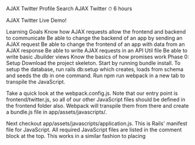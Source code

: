 
AJAX Twitter
Profile
Search
AJAX Twitter
⏱ 6 hours

AJAX Twitter
Live Demo!

Learning Goals
Know how AJAX requests allow the frontend and backend to communicate
Be able to change the backend of an app by sending an AJAX request
Be able to change the frontend of an app with data from an AJAX response
Be able to write AJAX requests in an API Util file
Be able to write basic Jbuilder views
Know the basics of how promises work
Phase 0: Setup
Download the project skeleton. Start by running bundle install. To setup the database, run rails db:setup which creates, loads from schema and seeds the db in one command. Run npm run webpack in a new tab to transpile the JavaScript.

Take a quick look at the webpack.config.js. Note that our entry point is frontend/twitter.js, so all of our other JavaScript files should be defined in the frontend folder also. Webpack will transpile them from there and create a bundle.js file in app/assets/javascripts/.

Next checkout app/assets/javascripts/application.js. This is Rails' manifest file for JavaScript. All required JavaScript files are listed in the comment block at the top. This works in a similar fashion to placing <script> tags in our HTML, except that Rails compiles them all into a single file for production. But unlike Webpack, Rails doesn't intelligently manage dependencies, so you still have to be extra careful about the load order.

It's currently only requiring jquery and jquery_ujs. After these, add require jquery.serializejson (for submitting forms) and require_tree . (to include any files in app/assets/javascripts, for instance, our bundle.js). These are all included through <script> tags. Now we shouldn't have to worry about compiling our JS files again because Webpack will do it for us as long as we remember to webpack (ie. run npm run webpack).

Before writing any code, run rails s and familiarize yourself with the skeleton!

Phase I: FollowToggle
We will write a FollowToggle class that turns a button into a toggle that will follow/unfollow a user.

First, let's modify the Rails view for the follow button to accommodate front-end manipulation. Look at app/views/follows/_form.html.erb. Notice that there are two branches of logic: the button will be a 'follow' button if the current user is not yet following the user, and an 'unfollow' button if they are. We want to replace the contents of this form with a single HTML element that gets updated via our front-end JavaScript.

Replace the entire partial with a single <button> element.
Give the button a class of follow-toggle.
We'll also need to let the button know the user-id and initial-follow-state ("followed" or "unfollowed") by storing these in data-* attributes. We can determine the initial-follow-state using the User#follows? method.
Leave the inner HTML of the button empty: the FollowToggle class will be responsible for setting this.
FollowToggle Class
NB: Each of your JavaScript classes for this project should be in a separate file in frontend/. Name the files in snake_case to match the casing of the rest of the Rails app.

Create a new file in frontend/ called follow_toggle.js.

Define the constructor for FollowToggle. In the constructor, extract the user-id and initial-follow-state data from el and save them as this.userId and this.followState for later use.

You might also find it convenient to store a jQuery wrapped el as an instance variable.
Set module.exports to your FollowToggle class to make it require-able.
Using this class, we can now build a FollowToggle instance for each follow-toggle button on the page.

NB: Though the follow state is stored in our database as a row (or lack thereof) in a join table, on the client side, we'll keep track of the follow state as a string. To do this we've bootstrapped the user's id and follow-state to the user-id and initial-follow-state data- attributes respectively. Later we'll add more states in addition to followed/unfollowed.

You'll probably want to start testing this out about now. But if you run Webpack at this point, nothing will get transpiled because twitter.js (the entry point) is empty, so let's fill it in.

Require your new FollowToggleclass at the top, and define a document ready callback below.
The callback should call your constructor once for each button.follow-toggle element.
You can use jQuery#each for this, but beware: the DOM element is the second callback argument; index comes first.
Once you're sure that your FollowToggle constructor is being called correctly, write a FollowToggle#render method.

The text should be "Follow!" if this.followState === "unfollowed",
The text should be "Unfollow!" if this.followState === "followed".
Call your #render method inside the constructor to initially set the inner HTML.

Next, write a FollowToggle#handleClick method. Install this click handler in the constructor. Your click handler should:

Prevent the default action.
Make a $.ajax request to POST /users/:id/follow if we are not following the user (check followState), else, it should make a DELETE request.
On success of the POST/DELETE, we should toggle the followState and re-render.
Hint: You probably want to set the dataType option for $.ajax. This way you can have jQuery automatically parse the response as JSON. Read the documentation here

The Accept header and respond_to
You may also be wondering what's going on with the respond_to inside the FollowsController. Well, when we make an HTTP request to a server, we can specify a value for the Accept header to ask for HTML, XML, JSON, text, etc. Until now, our controllers were serving HTML by default.

JQuery ajax (by default) sets the Accept header based on the dataType of the request. We can manually set the dataType to JSON. The controller can then react to this Accept header by using the respond_to method. If we do not specify a dataType, $.ajax will return the first respond_to type specified in the controller.

Check to make sure this works!

API Util
Let's refactor our AJAX calls into an api_util file. Your API util should export an object with the methods APIUtil#followUser(id) and APIUtil#unfollowUser(id)

const APIUtil = {
  followUser: id => {
    // ...
  },

  unfollowUser: id => {
    // ...
  }
};

module.exports = APIUtil;
Use a promise to chain a success callback onto your API call that changes the followState appropriately and re-renders.

Lastly, let's freeze-out the button so that people can't click it while the AJAX request is pending.

In handleClick set followState to following or unfollowing and call #render.
Update your #render method to set the disabled property if the followState is following or unfollowing;
Otherwise, make sure disabled is set to false. (Use jQuery's #prop method).
Check that everything works and call over your TA so that they can check your work!

Phase II: UsersSearch
Review app/controllers/users_controller.rb and app/views/users/search.html.erb. We want to create real-time user search. On every keypress as the user types in a username, we'll show the matching users for the current input.

UsersSearch Class
Replace the entire form with a nav with class users-search.
Add an input field for the user to type the name.
Nested in the nav.users-search, have a ul.users for displaying results.
Create a frontend/users_search.js file and define the UsersSearch class.
As with FollowToggle, build a UsersSearch for each nav.users-search in your entry file.
In the constructor, store jQuery wrapped versions of the el, its input and its ul on this.
Write an APIUtil#searchUsers(queryVal) to make a request to /users/search. You can send query parameters along with an $.ajax call through the data. Don't forget to set dataType!
Write a UsersSearch#handleInput handler. On each input event, call APIUtil.searchUsers, sending the input's val as the query parameter. Don't forget to chain a success callback!
Users Controller
Now, let's set up your controller to respond to AJAX requests with JSON. Because your controller will be handling both HTML and JSON requests, let's separate out each of those types of requests and respond to them separately. Put the following code into your controller to replace the line reading render :search:

respond_to do |format|
  format.html { render :search }
  format.json { render :search }
end
Jbuilder Teaser
We've told the controller to render the :search HTML view for requests that want HTML and to render the :search JSON view for requests that want JSON. But we don't yet have a search.json view! Let's make one. The file, in the /users/ folder, should be named search.json.jbuilder and should contain the following code:

json.array!(@users) do |user|
  json.(user, *User.column_names)
  json.followed(current_user.follows?(user))
end
NB: Take some time to learn a little bit about Jbuilder, a very useful gem that allow us to write Ruby that create JSON views. We'll learn about and use it much more next week. For now, just follow along!

The code above takes your @users instance variable and turns it into an array of JSON objects. Each object will have all of its information as well as followed, which will be either true or false depending on whether the current user is following this user.

Handling Success
When the AJAX call successfully returns a list of matching users, we want to display those results in the ul.users. Write a method UsersSearch#renderResults for your promise success handler. It should:

Empty out ul.users and iterate through the fetched array of users.
For each result, use jQuery to build an li containing an anchor tag linking to the user.
Use the jQuery append method to add each result to the ul.
Test your code: Check that you can now interactively search users.

Adding FollowToggle to Search Results
Last, we want to add follow toggle buttons for each of these results. When building the li tags for each user, build a button, too. You can create a FollowToggle instance for the button to setup the follow toggle.

NB: Inspect the JSON objects that you are getting from the server to see whether or not they are currently being followed.

You could make this work by setting data attributes on the button for user-id and initial-follow-state. In this context, that's kind of annoying. Instead, it is common to allow jQuery plugins to take options. I modified my FollowToggle like so:

class FollowToggle {
  constructor(el, options) {
    this.$el = $(el);
    this.userId = this.$el.data("user-id") || options.userId;
    this.followState =
      this.$el.data("initial-follow-state") || options.followState;
    // ...
  }
}
Style it!
Time to move our app styling into the 2010s. Let's make a few changes:

Change the default page font
Add headers for your app and the search results page
Style those buttons!
Phase III: TweetCompose
First, we're going to update our TweetsController to handle JSON requests, similarly to how we updated our UsersController before. If we've successfully created a tweet from a JSON request, then we should render that tweet back as JSON. We could render json: @tweet, but then we might not have all of the information we need. Add a respond_to block and put cases for format.html and format.json inside it. If the request matches format.json, call render :show so that we can structure our response to our application's needs.

Now, just as we did before, let's create a show view for our tweets. We're going to call a partial in this view; to that end, we'll put the following code in show.json.jbuilder:

json.partial!("tweets/tweet", tweet: @tweet)
Partials in Jbuilder work the same way they do in ERB - the partial file name starts with a _ and you pass in a piece of information for the partial to render using a hash. Let's create that partial right now at _tweet.json.jbuilder and put the following code into it:

json.(tweet, *Tweet.column_names)

json.user(tweet.user, *User.column_names)

json.mentions(tweet.mentions) do |mention|
  json.(mention, *Mention.column_names)
  json.user(mention.user, *User.column_names)
end
What this code is doing is collecting the tweet's information, the tweeter's information, and also information about each of that tweet's mentions.

TweetCompose Class
Open app/views/tweets/_form.html.erb and give the form a class tweet-compose.
Write a TweetCompose class that grabs this form and installs itself.
In the TweetCompose constructor, install a submit event handler.
Write a TweetCompose#submit method that uses serializeJSON to build JSON from the form contents and write an APIUtil#createTweet(data) function to submit the form.
As before, disable the form when the submit is made. You can't disable an entire form, so you'll have to disable all the inputs. To get all the inputs, use jQuery's :input pseudo-CSS selector. Make sure not to disable your inputs until after you've serialized the form contents, or their values will be ignored. :(

Write a TweetCompose#clearInput method to empty out all the inputs after a tweet is successfully created. Write a TweetCompose#handleSuccess method. This should call clearInput and re-enable the form.

In #handleSuccess, we also want to insert the created tweet into the list of all tweets. How does TweetCompose find the ul of tweets? We can set a data attribute on the form where the value is the selector that corresponds to the target ul. For example, if we give the target ul an id of #feed, we can give our form the following data attribute: data-tweets-ul="#feed". Our TweetCompose can pull out this data attribute and use the selector #feed to find the ul. This is better than hard coding #feed into the JS.

A successful AJAX post request for a tweet should return back the newly created tweet in JSON format. For simplicity, have TweetCompose call JSON.stringify on the created Tweet. Build an li with the JSON content, and stick it in the ul. We'll actually render this nicely in a later phase.

Maximum characters
Finally, let's add a counter that will show the number of characters remaining for a tweet (starting at 140). Add a strong tag with class .chars-left to the form. In the TweetCompose constructor, add an input event handler on the textarea. In it, update the strong tag with the number of characters remaining.

Style it!
Hide your label and use a placeholder attribute on your tweet form's textarea
Add some padding to your textarea
Center your form on the page and give it a fixed height and width
Call your TA over to check your work!

Phase IV: TweetCompose: Mentioned Users
The next part is to allow us to tag multiple users in a tweet. Right now we can select a single user to tag. Our killer feature will be to dynamically create more select tags so we can tag more users.

Adding mentions
Rather than have just one select tag visible all the time, we want to have no select tags to start. Instead, we want to show an "Add mention" link which will let us add multiple select tags to the page.

To do this, create a newUserSelect helper function to create a new select element with all of the users as options. You can get the users by "bootstrapping" them to the global window from our backend.

In application.html.erb, inside a <script> and in JavaScript, assign a json array of all of our users (you will have to render a partial) to window.users. This will give us access to window.users from our frontend code.

Now add a button below our textarea that will add a new select element. We can click it more than once to "mention" multiple users.

Test this out and make sure you can create new select tags by clicking the link.

Removing mentions
Next, we also want to be able to remove select tags. Say we clicked "add" accidentally and want to remove the select.

To do this, modify the script template by putting the select in a div.
Write an anchor tag inside with class remove-mentioned-user.
Give it a similar bogus href attribute.
In the TweetCompose constructor, listen for click events on a.remove-mentioned-user. You have to use event delegation here: why?
Write a TweetCompose#removeMentionedUser and use event.currentTarget to learn which remove anchor tag was clicked, and removed the parent div element. This removes both the anchor tag and the select, too.
Make sure it works!

Lastly, we want to update TweetCompose#clearInput to clear out all the selects after form submission succeeds.

Put all your select tags into a div with class .mentioned-users.
In #clearInput, grab this div and empty() it.
Style it!
You know the drill. Pretty up your mentions by adding some styles to it.

Phase V: Infinite Tweets
Right now we send all the tweets down when the user requests /feed. If there are many, many tweets in the feed, this will send a huge amount of data to the user. Moreover, the user is likely to be interested in only the most recent tweets.

User Model
Let's paginate the sending of tweets. To start, open up app/models/user.rb. Modify the #feed_tweets method to send only up to limit tweets. Also, modify it not to return any tweets created after max_created_at. Test this out in your Rails console before moving to the JavaScript portion.

Views
Next, let's begin modifying the app/views/feeds/show.html.erb template. You should have a ul#feed from phase III. Wrap that ul with a div with class infinite-tweets. You can empty out the contents of the ul#feed since we'll be adding the tweets inside dynamically with jQuery now. Also, write an anchor tag with class fetch-more; this link will be clicked to load more tweets.

Feeds Controller
As we did before, we're going to have to update our FeedsController to handle JSON requests. Replace the render :show line in FeedsController#show with the following code:

respond_to do |format|
  format.html { render :show }
  format.json { render :show }
end
Now, also in a repetition of our earlier process, let's build out the rest of our JSON API. We'll start by creating a feeds/show.json.jbuilder. We can reuse the tweet partial we already wrote by calling it in this show view:

json.array!(@feed_tweets) do |tweet|
  json.partial!("tweets/tweet", tweet: tweet)
end
InfiniteTweets Class
Begin writing an InfiniteTweets class.

Listen for clicks to fetch more;
Create an InfiniteTweets#fetchTweets method.
Create an APIUtil method to make requests to /feed
In #fetchTweets, call your APIUtil, and on resolution of the promise call an #insertTweets method.
For simplicity, for each tweet, just append <li> items with JSON.stringify(tweet) into the appropriate ul.
If you click the link twice, you'll fetch the same set of tweets twice. We need to send the max_created_at parameter.

In the InfiniteTweets constructor, initialize this.maxCreatedAt to null.
In the #fetchTweets method, if maxCreatedAt !== null, send it in the AJAX data parameter. (Notice the often confusing mix of Ruby and JS naming conventions).
When successfully fetching tweets, record this.max_created_at by looking at the created_at attribute of the last tweet fetched. This should ensure that each call to #fetchTweets fetches the next set of tweets, chronologically.
Once you've fetched all the tweets, you should remove the "Fetch more tweets" link and replace it with a message that there are no more tweets to fetch. You can tell there are no more tweets to fetch if < 20 tweets are returned.

Phase VI: jQuery Triggering
There is one last step. Your TweetCompose also tries to insert tweets into the feed. Should we copy over all the logic of InfiniteTweets into TweetCompose? That doesn't sound very DRY.

Instead of having TweetCompose insert HTML into the DOM, have it jQuery#trigger an insert-tweet event on your #feed ul. This is a custom event (not a pre-defined browser event) that you can use so that one module of code can signal another module. Here, this allows TweetCompose to remain agnostic of how a new tweet is inserted; by triggering the custom event, TweetCompose simply notifies InfiniteTweets to do the work of insertion.

Add a listener for insert-tweet in the InfiniteTweets class and have it fire an InfiniteTweets#insertTweet method.
When you trigger the event from the TweetCompose class, pass the newly created tweet's data along as well.
Common bug: You may also want insertTweet to update the lastCreatedAt instance variable. If you were to compose a tweet and not set lastCreatedAt, you'll fetch the same tweet again when you make an AJAX call to /feed.

Phase VII: Jbuilder Practice
Since we're going to be using Jbuilder often over the next few weeks, let's get some more practice with it today. Use its docs a guide.

Follows Show
Let's start by creating a simple view for our FollowsController to use. In both its create and destroy methods, the FollowsController calls render json: @follow. Replace that with render :show and write a show view in Jbuilder. This view should have the same effect as calling render json: @follow - all of the follow's information should get sent to the frontend.

Test your new view by creating and destroying Follows using your app. Does it still work?

Users Show
Next, we'll work on a show view for users. In a full Rails API backend, we might use this view when a user is created, destroyed, or shown, as well as whenever a user logs in or out. This view should be similar to the view we just wrote, with one crucial difference: we need to keep our users' private information from being sent over the internet. Write a users/show.json.jbuilder that only returns a user's username and id, keeping their password_digest and session_token safe on the server.

Test your new view by modifying your User#create method to render :show when it receives a JSON request. Does your view send back the correct information if you test it using Postman? After your test succeeds, change your controller code back.

Tweets Index
Finally, we'll write an index view for tweets. This view isn't strictly applicable to our current application, but it demonstrates a pattern that you will use in future full-stack applications, particularly when we start using Redux. We're going to return an object filled with tweets, each tweet keyed by its id. It will look like the following:

{
  "1": {
    "content": "Set world napping record",
    "user_id": 1
  },
  "2": {
    "content": "Jumped to the top of the shelf!",
    "user_id": 1
  },
}
Write a tweets/index.json.jbuilder that returns an object full of tweets. Create a Tweets#index method and route, and render your new index view in it. Test your new code by navigating to localhost:3000/tweets.

Next, include the tweeter's username along with each tweet. Prevent n+1 queries by using includes. Check your server log and make sure that only two queries are being fired to display all of the tweets and usernames.

Next, include a list of each tweet's mentioned users along with each tweet. Make sure to add :mentioned_users to your includes statement to prevent n+1 queries. Test your new code by navigating to localhost:3000/tweets - your returned JSON should look like this:

{
  "1": {
    "content": "Set world napping record",
    "user_id": 1,
    "username": "breakfast",
    "mentioned_users": []
  },
  "2": {
    "content": "Jumped to the top of the shelf!",
    "user_id": 1,
    "username": "breakfast",
    "mentioned_users": []
  },
}
Phase VIII: CSS
Take a look at the live Twitter website. See how close you can get your app to look like it.

Pick a nice font from Google fonts. Add it to the head of your layouts/application.html.erb view. Make an index.css file in app/assets/stylesheets for all of your CSS to go in. As long as your CSS files are in this folder, Rails will automatically load them.

Start with the page layout. Have the main section contain the feed and a sidebar contain everything else. Use a flexbox to get everything to line up.

Style the feed next. Add borders and any other flourishes you'd like to make each tweet visually distinct from the next.

After your main layout and feed look nice, style the user search page. Space out the results. Feel free to style the button, too!

Style the login page and signup page. These can look very similar, so think about how you can reuse classes to produce a standard, repeated aesthetic for the site.

Did you find this lesson helpful?

No

Yes
✔︎ Submit Project
stvp_firstAJAX.zip
Download Solution
Archive your file into a .zip folder and click Submit Project to upload.

Solutions become available after uploading.